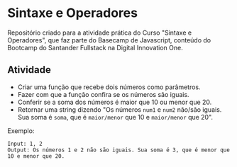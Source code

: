 # Sintaxe e Operadores

Repositório criado para a atividade prática do Curso "Sintaxe e Operadores", que faz parte do Basecamp de Javascript, conteúdo do Bootcamp do Santander Fullstack na Digital Innovation One.

## Atividade

- Criar uma função que recebe dois números como parâmetros.
- Fazer com que a função confira se os números são iguais.
- Conferir se a soma dos números é maior que 10 ou menor que 20.
- Retornar uma string dizendo "Os números `num1` e `num2` não/são iguais. Sua soma é `soma`, que é `maior/menor` que 10 e `maior/menor` que 20".

Exemplo:

```
Input: 1, 2
Output: Os números 1 e 2 não são iguais. Sua soma é 3, que é menor que 10 e menor que 20.
```
